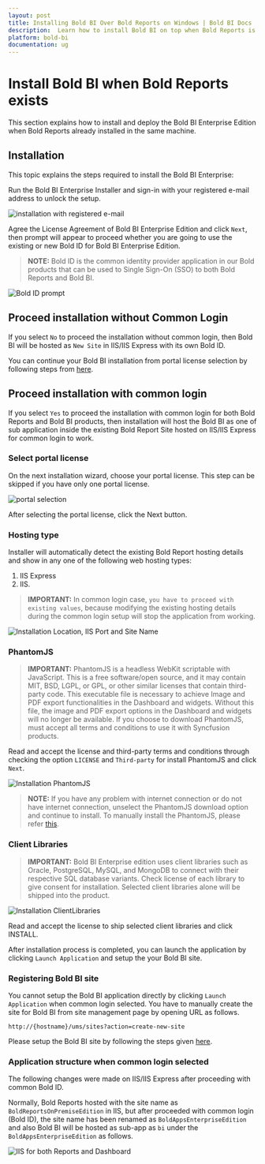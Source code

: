 ```yaml
---
layout: post
title: Installing Bold BI Over Bold Reports on Windows | Bold BI Docs
description:  Learn how to install Bold BI on top when Bold Reports is installed already on the Windows environment.
platform: bold-bi
documentation: ug
---
```


# Install Bold BI when Bold Reports exists

This section explains how to install and deploy the Bold BI Enterprise Edition when Bold Reports already installed in the same machine. 

## Installation

This topic explains the steps required to install the Bold BI Enterprise:

Run the Bold BI Enterprise Installer and sign-in with your registered e-mail address to unlock the setup.

![installation with registered e-mail](/static/assets/installation-and-deployment/images/installation-sign-in.png)

Agree the License Agreement of Bold BI Enterprise Edition and click `Next`, then prompt will appear to proceed whether you are going to use the existing or new Bold ID for Bold BI Enterprise Edition.

> **NOTE:**  Bold ID is the common identity provider application in our Bold products that can be used to Single Sign-On (SSO) to both Bold Reports and Bold BI.  

![Bold ID prompt](/static/assets/installation-and-deployment/images/boldid-prompt.png)

## Proceed installation without Common Login

If you select `No` to  proceed the installation without common login, then Bold BI will be hosted as `New Site` in IIS/IIS Express with its own Bold ID.

You can continue your Bold BI installation from portal license selection by following steps from [here](/deploying-bold-bi/deploying-in-windows/install-when-bold-report-exist/#select-portal-license).  

## Proceed installation with common login

If you select `Yes` to proceed the installation with common login for both Bold Reports and Bold BI products, then installation will host the Bold BI as one of sub application inside the existing Bold Report Site hosted on IIS/IIS Express for common login to work.

### Select portal license

On the next installation wizard, choose your portal license. This step can be skipped if you have only one portal license.

![portal selection](/static/assets/installation-and-deployment/images/portal-plans-selection.png)

After selecting the portal license, click the Next button.

### Hosting type

Installer will automatically detect the existing Bold Report hosting details and show in any one of the following web hosting types:

1. IIS Express
2. IIS.

> **IMPORTANT:**  In common login case, `you have to proceed with existing values`, because modifying the existing hosting details during the common login setup will stop the application from working.

![Installation Location, IIS Port and Site Name](/static/assets/installation-and-deployment/images/installation-IIS.png)

### PhantomJS

> **IMPORTANT:** PhantomJS is a headless WebKit scriptable with JavaScript. This is a free software/open source, and it may contain MIT, BSD, LGPL, or GPL, or other similar licenses that contain third-party code. This executable file is necessary to achieve Image and PDF export functionalities in the Dashboard and widgets. Without this file, the image and PDF export options in the Dashboard and widgets will no longer be available. If you choose to download PhantomJS, must accept all terms and conditions to use it with Syncfusion products.

Read and accept the license and third-party terms and conditions through checking the option `LICENSE` and `Third-party` for install PhantomJS and click `Next`.

![Installation PhantomJS](/static/assets/installation-and-deployment/images/installation-phantomjs.png)  

> **NOTE:** If you have any problem with internet connection or do not have internet connection, unselect the PhantomJS download option and continue to install. To manually install the PhantomJS, please refer [this](/faq/how-to-install-phantomjs-manually/).

### Client Libraries

> **IMPORTANT:** Bold BI Enterprise edition uses client libraries such as Oracle, PostgreSQL, MySQL, and MongoDB to connect with their respective SQL database variants. Check license of each library to give consent for installation. Selected client libraries alone will be shipped into the product.

![Installation ClientLibraries](/static/assets/installation-and-deployment/images/installation-clientlibraries.png)

Read and accept the license to ship selected client libraries and click INSTALL.

After installation process is completed, you can launch the application by clicking `Launch Application` and setup the your Bold BI site.

### Registering Bold BI site

You cannot setup the Bold BI application directly by clicking `Launch Application` when common login selected. You have to manually create the site for Bold BI from site management page by opening URL as follows.

`http://{hostname}/ums/sites?action=create-new-site` 

Please setup the Bold BI site by following the steps given [here](/multi-tenancy/create-new-site/).

### Application structure when common login selected

The following changes were made on IIS/IIS Express after proceeding with common Bold ID.  

Normally, Bold Reports hosted with the site name as `BoldReportsOnPremiseEdition` in IIS, but after proceeded with common login (Bold ID), the site name has been renamed as `BoldAppsEnterpriseEdition` and also Bold BI will be hosted as sub-app as `bi` under the `BoldAppsEnterpriseEdition` as follows.

![IIS for both Reports and Dashboard](/static/assets/installation-and-deployment/images/iis-reports-bi.png)  
